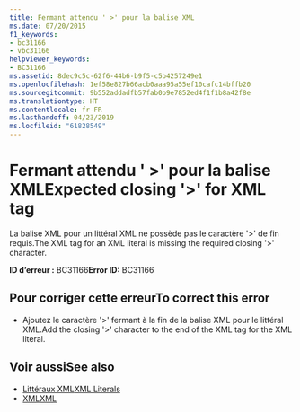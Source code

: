 ```yaml
---
title: Fermant attendu ' >' pour la balise XML
ms.date: 07/20/2015
f1_keywords:
- bc31166
- vbc31166
helpviewer_keywords:
- BC31166
ms.assetid: 8dec9c5c-62f6-44b6-b9f5-c5b4257249e1
ms.openlocfilehash: 1ef58e827b66acb0aaa95a55ef10cafc14bffb20
ms.sourcegitcommit: 9b552addadfb57fab0b9e7852ed4f1f1b8a42f8e
ms.translationtype: HT
ms.contentlocale: fr-FR
ms.lasthandoff: 04/23/2019
ms.locfileid: "61828549"
---
```

# <a name="expected-closing--for-xml-tag"></a><span data-ttu-id="b329b-102">Fermant attendu ' >' pour la balise XML</span><span class="sxs-lookup"><span data-stu-id="b329b-102">Expected closing '>' for XML tag</span></span>
<span data-ttu-id="b329b-103">La balise XML pour un littéral XML ne possède pas le caractère '>' de fin requis.</span><span class="sxs-lookup"><span data-stu-id="b329b-103">The XML tag for an XML literal is missing the required closing '>' character.</span></span>  
  
 <span data-ttu-id="b329b-104">**ID d’erreur :** BC31166</span><span class="sxs-lookup"><span data-stu-id="b329b-104">**Error ID:** BC31166</span></span>  
  
## <a name="to-correct-this-error"></a><span data-ttu-id="b329b-105">Pour corriger cette erreur</span><span class="sxs-lookup"><span data-stu-id="b329b-105">To correct this error</span></span>  
  
- <span data-ttu-id="b329b-106">Ajoutez le caractère '>' fermant à la fin de la balise XML pour le littéral XML.</span><span class="sxs-lookup"><span data-stu-id="b329b-106">Add the closing '>' character to the end of the XML tag for the XML literal.</span></span>  
  
## <a name="see-also"></a><span data-ttu-id="b329b-107">Voir aussi</span><span class="sxs-lookup"><span data-stu-id="b329b-107">See also</span></span>

- [<span data-ttu-id="b329b-108">Littéraux XML</span><span class="sxs-lookup"><span data-stu-id="b329b-108">XML Literals</span></span>](../../visual-basic/language-reference/xml-literals/index.md)
- [<span data-ttu-id="b329b-109">XML</span><span class="sxs-lookup"><span data-stu-id="b329b-109">XML</span></span>](../../visual-basic/programming-guide/language-features/xml/index.md)
